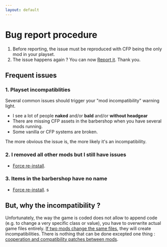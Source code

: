 ```yaml
---
layout: default
---
```


# Bug report procedure

1. Before reporting, the issue must be reproduced with CFP being the only mod in your playset.
2. The issue happens again ? You can now [Report it](https://github.com/ElTyranos/CommunityFlavorPack/issues). Thank you.

## Frequent issues

### 1. Playset incompatiblities
Several common issues should trigger your "mod incompatibility" warning light.
* I see a lot of people **naked** and/or **bald** and/or **without headgear**
* There are missing CFP assets in the barbershop when you have several mods running.
* Some vanilla or CFP systems are broken.

The more obvious the issue is, the more likely it's an incompatibility.

### 2. I removed all other mods but I still have issues
* [Force re-install](/troubleshooting/force-reinstall).

### 3. Items in the barbershop have no name
* [Force re-install](/troubleshooting/force-reinstall).
s
## But, why the incompatibility ?
Unfortunately, the way the game is coded does not allow to append code (e.g. to change a very specific class or value), you have to overwrite actual game files entirely. [If two mods change the same files](/pages/vanilla-changes), they will create incompatibilities. There is nothing that can be done excepted one thing : [cooperation and compatibility patches between mods](/troubleshooting/in-compatibilities).
